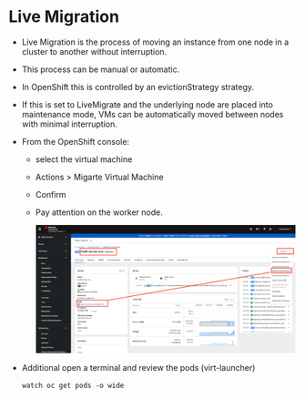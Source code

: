 # Live Migration

- Live Migration is the process of moving an instance from one node in a cluster to another without interruption.
- This process can be manual or automatic.
- In OpenShift this is controlled by an evictionStrategy strategy.
- If this is set to LiveMigrate and the underlying node are placed into maintenance mode, VMs can be automatically moved between nodes with minimal interruption.

- From the OpenShift console:

  - select the virtual machine
  - Actions > Migarte Virtual Machine
  - Confirm
  - Pay attention on the worker node.

    ![This is an image](images/1.png)

- Additional open a terminal and review the pods (virt-launcher)

  ```
  watch oc get pods -o wide
  ```
